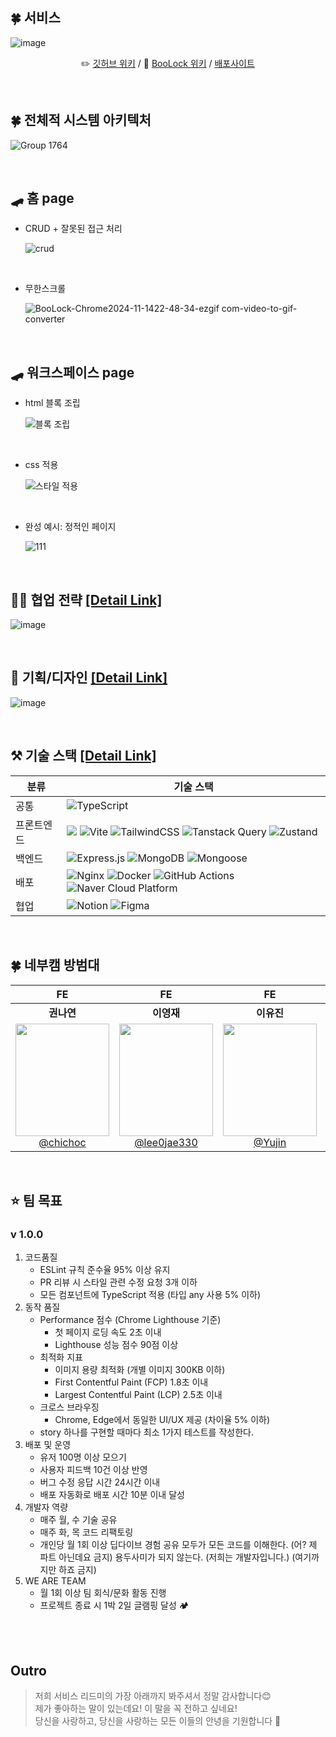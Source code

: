 ## 🍀 서비스

![image](https://github.com/user-attachments/assets/28d77d78-d74f-4ad0-819c-a0f30479ba27)

<p align="center"> 
  ✏️ <a href="https://github.com/boostcampwm-2024/web31-BooLock/wiki" target="_blank">깃허브 위키</a> /  
  📖 <a href="https://laced-riverbed-47c.notion.site/12d77ba9a1b681a5927ef7561f25af5e?v=31f16944c187499cbcf75c2c90f0b98d&pvs=74" target="_blank">BooLock 위키</a> /  
  <a href="http://223.130.163.180/" target="_blank">배포사이트</a>
</p>

<br/>

## 🍀 전체적 시스템 아키텍처

![Group 1764](https://github.com/user-attachments/assets/123c2511-491a-4c77-9dc5-0da877908307)

<br />

## 🛹 홈 page

- CRUD + 잘못된 접근 처리

  ![crud](https://github.com/user-attachments/assets/1b0af216-763b-4e1d-adb2-b70c5589d3a2)

<br />

- 무한스크롤

  ![BooLock-Chrome2024-11-1422-48-34-ezgif com-video-to-gif-converter](https://github.com/user-attachments/assets/236a8f09-7b89-4761-8449-d36e3fc7d677)

<br />

## 🛹 워크스페이스 page

- html 블록 조립

  ![블록 조립](https://github.com/user-attachments/assets/a94d5e28-7cf1-430f-bfbc-6a18d5afb893)

<br />

- css 적용

  ![스타일 적용](https://github.com/user-attachments/assets/5aa82de9-a52e-40a7-816e-df300230ba3a)

<br />

- 완성 예시: 정적인 페이지

  ![111](https://github.com/user-attachments/assets/5a35dbdf-370c-4a7b-bdc3-c036bb3776da)

<br />

## 🧙‍♀️ 협업 전략 [[Detail Link]](https://github.com/boostcampwm-2024/web31-boostproject/wiki/Git-%EC%A0%84%EB%9E%B5)

![image](https://github.com/user-attachments/assets/77ba519f-462d-4dc0-b315-b39a8070e3d3)

<br />

## 🎨 기획/디자인 [[Detail Link]](https://www.figma.com/design/nv2pP4yUPGkdoaie2SHsfR/%EB%94%94%EC%9E%90%EC%9D%B8%EB%B3%B4%EB%93%9C?node-id=187-749&node-type=section&t=LUI7l6jpqnPLsfTc-0)

![image](https://github.com/user-attachments/assets/264262fd-8246-4f31-b594-831342f48e6d)

<br />

## ⚒️ 기술 스택 [[Detail Link]](https://github.com/boostcampwm-2024/web31-BooLock/wiki/%EA%B8%B0%EC%88%A0%EC%8A%A4%ED%83%9D)

| 분류       | 기술 스택                                                                                                                                                                                                                                                                                                                                                                                                                                                                                                                                            |
| ---------- | ---------------------------------------------------------------------------------------------------------------------------------------------------------------------------------------------------------------------------------------------------------------------------------------------------------------------------------------------------------------------------------------------------------------------------------------------------------------------------------------------------------------------------------------------------- |
| 공통       | ![TypeScript](https://img.shields.io/badge/typescript-%23007ACC.svg?style=for-the-badge&logo=typescript&logoColor=white)                                                                                                                                                                                                                                                                                                                                                                                                                             |
| 프론트엔드 | <img src="https://img.shields.io/badge/react-61DAFB?style=for-the-badge&logo=react&logoColor=black"> ![Vite](https://img.shields.io/badge/vite-%23646CFF.svg?style=for-the-badge&logo=vite&logoColor=white) ![TailwindCSS](https://img.shields.io/badge/tailwindcss-%2338B2AC.svg?style=for-the-badge&logo=tailwind-css&logoColor=white) ![Tanstack Query](https://img.shields.io/badge/-Tanstack%20Query-FF4154?style=for-the-badge&logo=react%20query&logoColor=white) ![Zustand](https://img.shields.io/badge/zustand-946038?style=for-the-badge) |
| 백엔드     | ![Express.js](https://img.shields.io/badge/express.js-%23404d59.svg?style=for-the-badge&logo=express&logoColor=%2361DAFB) ![MongoDB](https://img.shields.io/badge/MongoDB-%234ea94b.svg?style=for-the-badge&logo=mongodb&logoColor=white) ![Mongoose](https://img.shields.io/badge/Mongoose-%234ea94.svg?style=for-the-badge)                                                                                                                                                                                                                        |
| 배포       | ![Nginx](https://img.shields.io/badge/nginx-%23009639.svg?style=for-the-badge&logo=nginx&logoColor=white) ![Docker](https://img.shields.io/badge/docker-%230db7ed.svg?style=for-the-badge&logo=docker&logoColor=white) ![GitHub Actions](https://img.shields.io/badge/github%20actions-%232671E5.svg?style=for-the-badge&logo=githubactions&logoColor=white) ![Naver Cloud Platform](https://img.shields.io/badge/NAVER%20CLOUD%20PLATFORM-2DB400?style=for-the-badge)                                                                               |
| 협업       | ![Notion](https://img.shields.io/badge/Notion-%23000000.svg?style=for-the-badge&logo=notion&logoColor=white) ![Figma](https://img.shields.io/badge/figma-%23F24E1E.svg?style=for-the-badge&logo=figma&logoColor=white)                                                                                                                                                                                                                                                                                                                               |

<br/>

## 🍀 네부캠 방범대

|                                                                                             **FE**                                                                                              |                                                                                                **FE**                                                                                                 |                                                                                           **FE**                                                                                           |                                                                                              **FE**                                                                                               |                                                                                                 **FE**                                                                                                  |
| :---------------------------------------------------------------------------------------------------------------------------------------------------------------------------------------------: | :---------------------------------------------------------------------------------------------------------------------------------------------------------------------------------------------------: | :----------------------------------------------------------------------------------------------------------------------------------------------------------------------------------------: | :-----------------------------------------------------------------------------------------------------------------------------------------------------------------------------------------------: | :-----------------------------------------------------------------------------------------------------------------------------------------------------------------------------------------------------: |
|                                                                                           **권나연**                                                                                            |                                                                                              **이영재**                                                                                               |                                                                                         **이유진**                                                                                         |                                                                                            **최경일**                                                                                             |                                                                                               **홍현지**                                                                                                |
| [<img src="https://i.namu.wiki/i/qWyoh8nA_DcTuY4gqcmkFC2k5Sbn8D6yVCVRQHMhJD-eRYtugUDNg6jP-v0VqbnFdCjL4jYrepNXw9ey8ouFAA.webp" height=180 width=150> <br/> @chichoc](https://github.com/chichoc) | [<img src="https://i.namu.wiki/i/4xQD4LBkRRW5MdrFZj6vsSTZsN8kd1q_H4uXLi5D06yVH-u8NFtgCDglmR9e_8D2WFlwV8xn1-m1BWAQy_1Epw.webp" height=180 width=150> <br/> @lee0jae330](https://github.com/lee0jae330) | [<img src="https://i.namu.wiki/i/zfd-NOPP39XJ49BUBLXu8d3SAPsYnpvqYviuQHzSe8FqI6DhYAaHp5Nx30dWi_Q5XGUcbczMfuSp1lOMAN3NvA.webp" height=180 width=150> <br/> @Yujin](https://github.com/Ujaa) | [<img src="https://i.namu.wiki/i/hWLEwQhnjvdoRZQhrgHMKAZjiSVPO5D86_nBD6OCVLHamm0dM7Ssv2KTfYgjJj-V_X3hMsgV-LeIgI7lmbqzhA.webp" height=180 width=150> <br/> @inhachoi](https://github.com/inhachoi) | [<img src="https://i.namu.wiki/i/5Veq9acZq3uqIUMsQbKyf4wjHiuk500_e7LUTtdWvG_2m7Wax-Anb5bFATOMsQReegqabE05_P6Swl9h9vUl3g.webp" height=180 width=150> <br/> @Honghyeonji](https://github.com/Honghyeonji) |

<br />

## ⭐ 팀 목표

### v 1.0.0

1. 코드품질
   - ESLint 규칙 준수율 95% 이상 유지
   - PR 리뷰 시 스타일 관련 수정 요청 3개 이하
   - 모든 컴포넌트에 TypeScript 적용 (타입 any 사용 5% 이하)
2. 동작 품질
   - Performance 점수 (Chrome Lighthouse 기준)
     - 첫 페이지 로딩 속도 2초 이내
     - Lighthouse 성능 점수 90점 이상
   - 최적화 지표
     - 이미지 용량 최적화 (개별 이미지 300KB 이하)
     - First Contentful Paint (FCP) 1.8초 이내
     - Largest Contentful Paint (LCP) 2.5초 이내
   - 크로스 브라우징
     - Chrome, Edge에서 동일한 UI/UX 제공 (차이율 5% 이하)
   - story 하나를 구현할 때마다 최소 1가지 테스트를 작성한다.
3. 배포 및 운영
   - 유저 100명 이상 모으기
   - 사용자 피드백 10건 이상 반영
   - 버그 수정 응답 시간 24시간 이내
   - 배포 자동화로 배포 시간 10분 이내 달성
4. 개발자 역량
   - 매주 월, 수 기술 공유
   - 매주 화, 목 코드 리팩토링
   - 개인당 월 1회 이상 딥다이브 경험 공유
     모두가 모든 코드를 이해한다. (어? 제 파트 아닌데요 금지)
     용두사미가 되지 않는다. (저희는 개발자입니다.) (여기까지만 하죠 금지)
5. WE ARE TEAM
   - 월 1회 이상 팀 회식/문화 활동 진행
   - 프로젝트 종료 시 1박 2일 글램핑 달성 🏕️

<br/> <br />

## Outro

> 저희 서비스 리드미의 가장 아래까지 봐주셔서 정말 감사합니다😊  
> 제가 좋아하는 말이 있는데요! 이 말을 꼭 전하고 싶네요!  
> 당신을 사랑하고, 당신을 사랑하는 모든 이들의 안녕을 기원합니다 🤗
